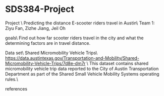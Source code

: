 # SDS384-Project

Project \\
Predicting the distance E-scooter riders travel in Austin\\
Team 1: Ziyu Fan, Zizhe Jiang, Jeil Oh

goals\\
Find out how far scooter riders travel in the city and what the determining factors are in travel distance.

Data set\\
Shared Micromobility Vehicle Trips\\
https://data.austintexas.gov/Transportation-and-Mobility/Shared-Micromobility-Vehicle-Trips/7d8e-dm7r \\
This dataset contains shared micromobility vehicle trip data reported to the City of Austin Transportation Department as part of the Shared Small Vehicle Mobility Systems operating rules.\\

references
